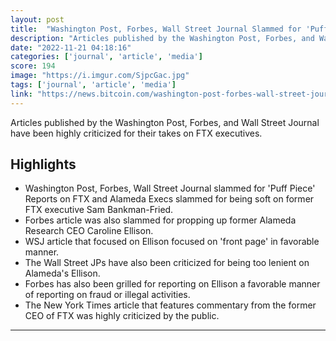 ```yaml
---
layout: post
title:  "Washington Post, Forbes, Wall Street Journal Slammed for 'Puff Piece' Reports on FTX and Alameda Execs"
description: "Articles published by the Washington Post, Forbes, and Wall Street Journal have been highly criticized for their takes on FTX executives."
date: "2022-11-21 04:18:16"
categories: ['journal', 'article', 'media']
score: 194
image: "https://i.imgur.com/SjpcGac.jpg"
tags: ['journal', 'article', 'media']
link: "https://news.bitcoin.com/washington-post-forbes-wall-street-journal-slammed-for-puff-piece-reports-on-ftx-and-alameda-execs/"
---
```


Articles published by the Washington Post, Forbes, and Wall Street Journal have been highly criticized for their takes on FTX executives.

## Highlights

- Washington Post, Forbes, Wall Street Journal slammed for 'Puff Piece' Reports on FTX and Alameda Execs slammed for being soft on former FTX executive Sam Bankman-Fried.
- Forbes article was also slammed for propping up former Alameda Research CEO Caroline Ellison.
- WSJ article that focused on Ellison focused on 'front page' in favorable manner.
- The Wall Street JPs have also been criticized for being too lenient on Alameda's Ellison.
- Forbes has also been grilled for reporting on Ellison a favorable manner of reporting on fraud or illegal activities.
- The New York Times article that features commentary from the former CEO of FTX was highly criticized by the public.

---
